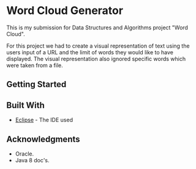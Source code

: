 # Word Cloud Generator 


This is my submission for Data Structures and Algorithms project "Word Cloud".

For this project we had to create a visual representation of text using the users input of a URL and the limit of words they would like to have displayed. The visual representation also ignored specific words which were taken from a file.


## Getting Started

## Built With
*  [Eclipse](https://www.eclipse.org/) - The IDE used

## Acknowledgments
* Oracle.
* Java 8 doc's.
